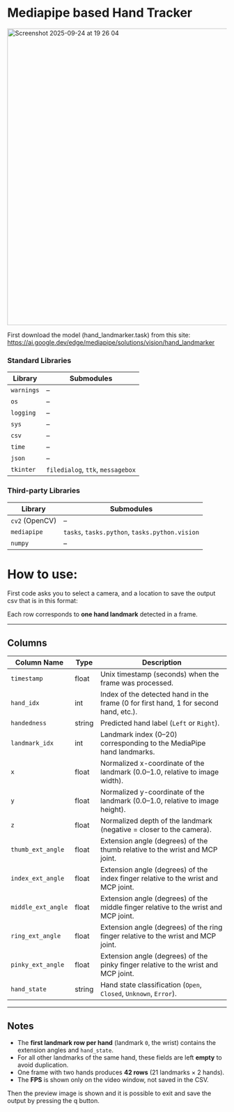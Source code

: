 # Mediapipe based Hand Tracker

<img width="1072" height="680" alt="Screenshot 2025-09-24 at 19 26 04" src="https://github.com/user-attachments/assets/338da146-50cc-43fa-9625-18fe826e03f2" />

First download the model (hand_landmarker.task) from this site: https://ai.google.dev/edge/mediapipe/solutions/vision/hand_landmarker

### Standard Libraries
| Library   | Submodules |
|-----------|------------|
| `warnings` | – |
| `os`       | – |
| `logging`  | – |
| `sys`      | – |
| `csv`      | – |
| `time`     | – |
| `json`     | – |
| `tkinter`  | `filedialog`, `ttk`, `messagebox` |

### Third-party Libraries
| Library   | Submodules |
|-----------|------------|
| `cv2` (OpenCV) | – |
| `mediapipe` | `tasks`, `tasks.python`, `tasks.python.vision` |
| `numpy` | – |

# How to use:
First code asks you to select a camera, and a location to save the output csv
that is in this format:
 
Each row corresponds to **one hand landmark** detected in a frame.

---

## **Columns**

| Column Name         | Type     | Description |
|---------------------|----------|-------------|
| `timestamp`         | float    | Unix timestamp (seconds) when the frame was processed. |
| `hand_idx`          | int      | Index of the detected hand in the frame (0 for first hand, 1 for second hand, etc.). |
| `handedness`        | string   | Predicted hand label (`Left` or `Right`). |
| `landmark_idx`      | int      | Landmark index (0–20) corresponding to the MediaPipe hand landmarks. |
| `x`                 | float    | Normalized x-coordinate of the landmark (0.0–1.0, relative to image width). |
| `y`                 | float    | Normalized y-coordinate of the landmark (0.0–1.0, relative to image height). |
| `z`                 | float    | Normalized depth of the landmark (negative = closer to the camera). |
| `thumb_ext_angle`   | float    | Extension angle (degrees) of the thumb relative to the wrist and MCP joint. |
| `index_ext_angle`   | float    | Extension angle (degrees) of the index finger relative to the wrist and MCP joint. |
| `middle_ext_angle`  | float    | Extension angle (degrees) of the middle finger relative to the wrist and MCP joint. |
| `ring_ext_angle`    | float    | Extension angle (degrees) of the ring finger relative to the wrist and MCP joint. |
| `pinky_ext_angle`   | float    | Extension angle (degrees) of the pinky finger relative to the wrist and MCP joint. |
| `hand_state`        | string   | Hand state classification (`Open`, `Closed`, `Unknown`, `Error`). |

---

## **Notes**
- The **first landmark row per hand** (landmark `0`, the wrist) contains the extension angles and `hand_state`.  
- For all other landmarks of the same hand, these fields are left **empty** to avoid duplication.
- One frame with two hands produces **42 rows** (21 landmarks × 2 hands).
- The **FPS** is shown only on the video window, not saved in the CSV.

Then the preview image is shown and it is possible to exit and save the output by pressing the q button.
